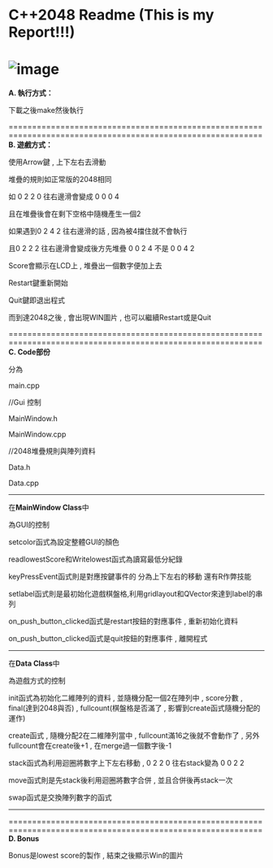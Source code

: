 **C++2048 Readme (This is my Report!!!)**
============================================================================================================
![image](https://github.com/bgrffqq/pd2-2048/blob/master/readP.png)
============================================================================================================
**A. 執行方式：**

   下載之後make然後執行
   
============================================================================================================   
**B. 遊戲方式：**

   使用Arrow鍵 , 上下左右去滑動
   
   堆疊的規則如正常版的2048相同
   
   如 0 2 2 0 往右邊滑會變成 0 0 0 4
   
   且在堆疊後會在剩下空格中隨機產生一個2
   
   如果遇到0 2 4 2 往右邊滑的話 , 因為被4擋住就不會執行
   
   且0 2 2 2 往右邊滑會變成後方先堆疊 0 0 2 4 不是 0 0 4 2
   
   Score會顯示在LCD上 , 堆疊出一個數字便加上去
   
   Restart鍵重新開始
   
   Quit鍵即退出程式

   而到達2048之後 , 會出現WIN圖片 , 也可以繼續Restart或是Quit
   
============================================================================================================
**C. Code部份**

   分為
   
   main.cpp
   
   //Gui 控制
   
   MainWindow.h
   
   MainWindow.cpp
   
   //2048堆疊規則與陣列資料
   
   Data.h
   
   Data.cpp
   
 ------------------------------------------------------------------------------------------------------------
 
   在**MainWindow Class**中
   
   
   為GUI的控制
   
   setcolor函式為設定整體GUI的顏色
   
   readlowestScore和Writelowest函式為讀寫最低分紀錄
   
   keyPressEvent函式則是對應按鍵事件的 分為上下左右的移動 還有R作弊技能
   
   setlabel函式則是最初始化遊戲棋盤格,利用gridlayout和QVector來達到label的串列
   
   on_push_button_clicked函式是restart按鈕的對應事件 , 重新初始化資料
   
   on_push_button_clicked函式是quit按鈕的對應事件 , 離開程式
   
 ------------------------------------------------------------------------------------------------------------
 
   在**Data Class**中
   
   
   為遊戲方式的控制
   
   init函式為初始化二維陣列的資料 , 並隨機分配一個2在陣列中 , score分數 , final(達到2048與否) ,
   fullcount(棋盤格是否滿了 , 影響到create函式隨機分配的運作)
   
   create函式 , 隨機分配2在二維陣列當中 , fullcount滿16之後就不會動作了 , 另外fullcount會在create後+1 , 在merge過一個數字後-1
   
   stack函式為利用迴圈將數字上下左右移動 , 0 2 2 0 往右stack變為 0 0 2 2
   
   move函式則是先stack後利用迴圈將數字合併 , 並且合併後再stack一次
   
   swap函式是交換陣列數字的函式
   
 ------------------------------------------------------------------------------------------------------------   
   
 ============================================================================================================
**D. Bonus**

   Bonus是lowest score的製作 , 結束之後顯示Win的圖片
